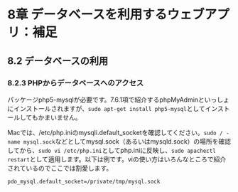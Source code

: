 # 8章 データベースを利用するウェブアプリ：補足

## 8.2 データベースの利用

### 8.2.3 PHPからデータベースへのアクセス

パッケージphp5-mysqlが必要です。7.6.1項で紹介するphpMyAdminといっしょにインストールされますが、`sudo apt-get install php5-mysql`としてインストールしてもかまいません。

Macでは、/etc/php.iniのmysqli.default_socketを確認してください。`sudo / -name mysql.sock`などとしてmysql.sock（あるいはmysqld.sock）の場所を確認してから、`sudo vi /etc/php.ini`としてphp.iniに反映し、`sudo apachectl restart`として適用します。以下は例です。viの使い方はいろんなところで紹介されているのでここでは割愛します。

```
pdo_mysql.default_socket=/private/tmp/mysql.sock
```
